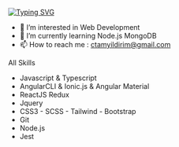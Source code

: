 

[![Typing SVG](https://readme-typing-svg.demolab.com?font=Caveat&weight=300&size=25&pause=1000&width=435&lines=I'm+Cihan+Tamy%C4%B1ld%C4%B1r%C4%B1m)](https://git.io/typing-svg)

- 👀 I’m interested in Web Development
- 🌱 I’m currently learning Node.js MongoDB
- 📫 How to reach me : ctamyildirim@gmail.com

All Skills

- Javascript & Typescript
- AngularCLI & Ionic.js & Angular Material
- ReactJS Redux
- Jquery
- CSS3 - SCSS - Tailwind - Bootstrap 
- Git
- Node.js
- Jest

<!---
ctamyildirim/ctamyildirim is a ✨ special ✨ repository because its `README.md` (this file) appears on your GitHub profile.
You can click the Preview link to take a look at your changes.
--->
